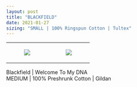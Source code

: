 ```yaml
---
layout: post
title: "BLACKFIELD"
date: 2021-01-27
sizing: "SMALL | 100% Ringspun Cotton | Tultex"
---
```




<table style="width:100%;"><tr><td style="vertical-align:top;">
      <figure class="tmblr-full" data-orig-height="2048" data-orig-width="1365" data-orig-src="https://concertshirts.netlify.app/shirts/0218/0218-01.jpg"><img src="https://64.media.tumblr.com/accaccaaa49c249d2ec74f4db9911c5b/f5c01fd93d4c86ec-ec/s540x810/37af22cf4db418fb3dad3a6aaf4df80f7f9c1b35.jpg" data-orig-height="2048" data-orig-width="1365" data-orig-src="https://concertshirts.netlify.app/shirts/0218/0218-01.jpg"/></figure></td>
    <td style="vertical-align:top;">
      <figure class="tmblr-full" data-orig-height="2048" data-orig-width="1365" data-orig-src="https://concertshirts.netlify.app/shirts/0218/0218-02.jpg"><img src="https://64.media.tumblr.com/7e754395ea8da040895416340744b477/f5c01fd93d4c86ec-89/s540x810/4ce5cb6c97f4afafd75b4b349647578779436a5d.jpg" data-orig-height="2048" data-orig-width="1365" data-orig-src="https://concertshirts.netlify.app/shirts/0218/0218-02.jpg"/></figure></td>
  </tr></table><p>
  Blackfield | Welcome To My DNA<br/>MEDIUM | 100% Preshrunk Cotton | Gildan
</p>
